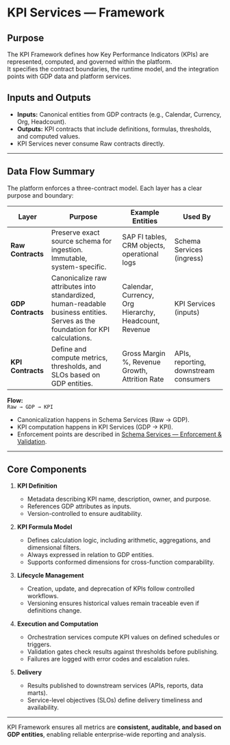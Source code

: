 # KPI Services — Framework

## Purpose
The KPI Framework defines how Key Performance Indicators (KPIs) are represented, computed, and governed within the platform.  
It specifies the contract boundaries, the runtime model, and the integration points with GDP data and platform services.

## Inputs and Outputs
- **Inputs:** Canonical entities from GDP contracts (e.g., Calendar, Currency, Org, Headcount).  
- **Outputs:** KPI contracts that include definitions, formulas, thresholds, and computed values.  
- KPI Services never consume Raw contracts directly.

---

## Data Flow Summary

The platform enforces a three-contract model. Each layer has a clear purpose and boundary:

| Layer | Purpose | Example Entities | Used By |
|-------|---------|------------------|---------|
| **Raw Contracts** | Preserve exact source schema for ingestion. Immutable, system-specific. | SAP FI tables, CRM objects, operational logs | Schema Services (ingress) |
| **GDP Contracts** | Canonicalize raw attributes into standardized, human-readable business entities. Serves as the foundation for KPI calculations. | Calendar, Currency, Org Hierarchy, Headcount, Revenue | KPI Services (inputs) |
| **KPI Contracts** | Define and compute metrics, thresholds, and SLOs based on GDP entities. | Gross Margin %, Revenue Growth, Attrition Rate | APIs, reporting, downstream consumers |

**Flow:**  
`Raw → GDP → KPI`  

- Canonicalization happens in Schema Services (Raw → GDP).  
- KPI computation happens in KPI Services (GDP → KPI).  
- Enforcement points are described in [Schema Services — Enforcement & Validation](../schema/enforcement.md).  

---

## Core Components
1. **KPI Definition**  
   - Metadata describing KPI name, description, owner, and purpose.  
   - References GDP attributes as inputs.  
   - Version-controlled to ensure auditability.

2. **KPI Formula Model**  
   - Defines calculation logic, including arithmetic, aggregations, and dimensional filters.  
   - Always expressed in relation to GDP entities.  
   - Supports conformed dimensions for cross-function comparability.

3. **Lifecycle Management**  
   - Creation, update, and deprecation of KPIs follow controlled workflows.  
   - Versioning ensures historical values remain traceable even if definitions change.  

4. **Execution and Computation**  
   - Orchestration services compute KPI values on defined schedules or triggers.  
   - Validation gates check results against thresholds before publishing.  
   - Failures are logged with error codes and escalation rules.

5. **Delivery**  
   - Results published to downstream services (APIs, reports, data marts).  
   - Service-level objectives (SLOs) define delivery timeliness and availability.

---

KPI Framework ensures all metrics are **consistent, auditable, and based on GDP entities**, enabling reliable enterprise-wide reporting and analysis.
